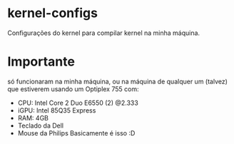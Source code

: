# kernel-configs
Configurações do kernel para compilar kernel na minha máquina.

# Importante
só funcionaram na minha máquina, ou na máquina de qualquer um (talvez) que estiverem usando um Optiplex 755 com:
* CPU: Intel Core 2 Duo E6550 (2) @2.333
* iGPU: Intel 85Q35 Express
* RAM: 4GB
* Teclado da Dell
* Mouse da Philips
Basicamente é isso :D
